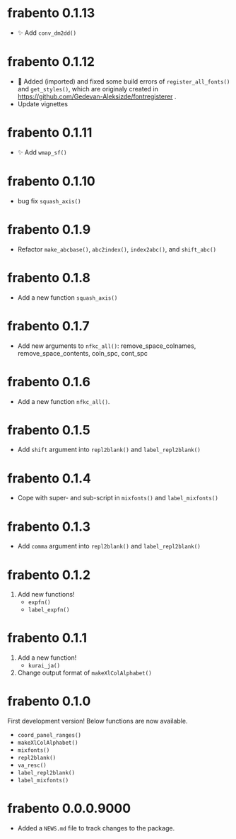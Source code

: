 # frabento 0.1.13
- :sparkles: Add `conv_dm2dd()`

# frabento 0.1.12
- :truck: Added (imported) and fixed some build errors of `register_all_fonts()` and `get_styles()`, which are originaly created in https://github.com/Gedevan-Aleksizde/fontregisterer .
- Update vignettes

# frabento 0.1.11
- :sparkles: Add `wmap_sf()`

# frabento 0.1.10
- bug fix `squash_axis()`

# frabento 0.1.9
- Refactor `make_abcbase()`, `abc2index()`, `index2abc()`, and `shift_abc()`

# frabento 0.1.8
- Add a new function `squash_axis()`

# frabento 0.1.7
- Add new arguments to `nfkc_all()`: remove_space_colnames, remove_space_contents, coln_spc, cont_spc

# frabento 0.1.6
- Add a new function `nfkc_all()`.

# frabento 0.1.5
- Add `shift` argument into `repl2blank()` and `label_repl2blank()`

# frabento 0.1.4
- Cope with super- and sub-script in `mixfonts()` and `label_mixfonts()`

# frabento 0.1.3
- Add `comma` argument into `repl2blank()` and `label_repl2blank()`

# frabento 0.1.2
1. Add new functions!
    - `expfn()`
    - `label_expfn()`

# frabento 0.1.1
1. Add a new function!
    - `kurai_ja()`
2. Change output format of `makeXlColAlphabet()`

# frabento 0.1.0
First development version! Below functions are now available.

- `coord_panel_ranges()`
- `makeXlColAlphabet()`
- `mixfonts()`
- `repl2blank()`
- `va_resc()`
- `label_repl2blank()`
- `label_mixfonts()`

# frabento 0.0.0.9000

* Added a `NEWS.md` file to track changes to the package.
